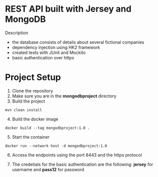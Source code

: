 # REST API built with Jersey and MongoDB

Description
* the database consists of details about several fictional companies
* dependency injection using HK2 framework
* created tests with JUnit and Mockito
* basic authentication over https

# Project Setup

1. Clone the repository
2. Make sure you are in the **mongodbproject** directory
2. Build the project
```
mvn clean install
```
4. Build the docker image
```
docker build --tag mongodbproject:1.0 .
```
5. Start the container
```
docker run --network host -d mongodbproject:1.0
```
6. Access the endpoints using the port 8443 and the https protocol

7. The credetials for the basic authentication are the following: **jersey** for username and **pass12** for password
